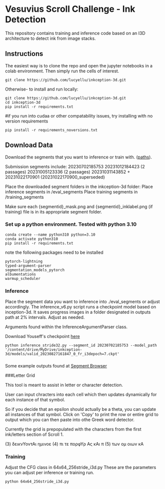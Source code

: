 # Vesuvius Scroll Challenge - Ink Detection

This repository contains training and inference code based on an I3D architecture to detect ink from image stacks.


## Instructions

The easiest way is to clone the repo and open the jupyter notebooks in a colab environment. Then simply run the cells of interest. 

```
git clone https://github.com/lucyellu/inkception-3d.git

```


Otherwise- to install and run locally:


```
git clone https://github.com/lucyellu/inkception-3d.git
cd inkception-3d
pip install -r requirements.txt

```

#if you run into cudaa or other compatability issues, try installing with no version requirements

```
pip install -r requirements_noversions.txt

```


## Download Data
Download the segments that you want to inference or train with. ([paths](http://dl.ash2txt.org/full-scrolls/Scroll1.volpkg/paths/)).   

Submission segments include: 
    20230702185753 
    20231012184423 (2 passages) 
    20231005123336 (2 passages)
    20231031143852 + 20231022170901 (20231022170900_superseded)
    
Place the downloaded segment folders in the inkception-3d folder:
    Place inference segments in /eval_segments
    Place training segments in /training_segments
    
Make sure each {segmentid}_mask.png and {segmentid}_inklabel.png (if training) file is in its appropriate segment folder.


### Set up a python environment. Tested with python 3.10

```
conda create --name python310 python=3.10
conda activate python310
pip install -r requirements.txt

```
note the following packages need to be installed

```
pytorch-lightning   
typed-argument-parser   
segmentation_models_pytorch   
albumentations   
warmup_scheduler   
```


### Inference
Place the segment data you want to inference into ./eval_segments or adjust accordingly.
The inference_v6.py script runs a checkpoint model based on inception-3d. It saves progress images in a folder designated in outputs path at 2% intervals. Adjust as needed. 

Arguments found within the InferenceArgumentParser class.

Download Youseff's checkpoint [here](https://drive.google.com/file/d/1fAGZbVPHW6q1hNiI2E2NKzf6TyELzOC4/view?usp=sharing) 


```
python inference_stride32.py --segment_id 20230702185753 --model_path '/content/drive/MyDrive/inkception-3d/models/valid_20230827161847_0_fr_i3depoch=7.ckpt'
```


###
Some example outputs found at [Segment Browser](https://vesuvius.virtual-void.net/) 


###Letter Grid

This tool is meant to assist in letter or character detection.

User can input chracters into each cell which then updates dynamically for each instance of that symbol.

So if you decide that an epsilon should actually be a theta, you can update all instances of that symbol. Click on 'Copy' to print the row or entire grid to output which you can then paste into othe Greek word detector.

Currently the grid is prepopulated with the characters from the first ink/letters section of Scroll 1.

(3) δεικνΥοντΑι ημινοε (4) πι τε πορφΥρ Ας κΑι π (5) των ομ οιων κΑ





### Training

Adjust the CFG class in 64x64_256stride_i3d.py
These are the parameters you can adjust per inference or training run. 

```
python 64x64_256stride_i3d.py
```







    

